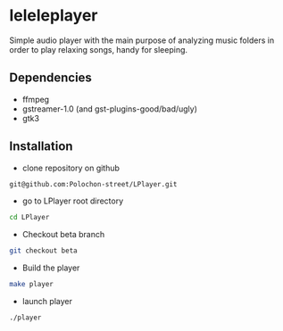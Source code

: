 # leleleplayer
Simple audio player with the main purpose of analyzing music folders in order to play relaxing songs, handy for sleeping.

## Dependencies
* ffmpeg
* gstreamer-1.0 (and gst-plugins-good/bad/ugly)
* gtk3

## Installation

* clone repository on github
```bash
git@github.com:Polochon-street/LPlayer.git
```
* go to LPlayer root directory
```bash
cd LPlayer
```
* Checkout beta branch
```bash
git checkout beta
```
* Build the player
```bash
make player
```
* launch player
```bash
./player
```
